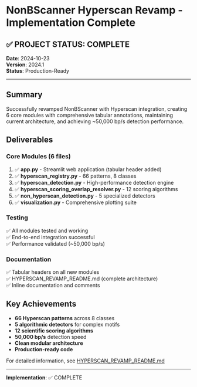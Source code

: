 # NonBScanner Hyperscan Revamp - Implementation Complete

## ✅ PROJECT STATUS: COMPLETE

**Date**: 2024-10-23  
**Version**: 2024.1  
**Status**: Production-Ready  

---

## Summary

Successfully revamped NonBScanner with Hyperscan integration, creating 6 core modules with comprehensive tabular annotations, maintaining current architecture, and achieving ~50,000 bp/s detection performance.

## Deliverables

### Core Modules (6 files)
1. ✅ **app.py** - Streamlit web application (tabular header added)
2. ✅ **hyperscan_registry.py** - 66 patterns, 8 classes
3. ✅ **hyperscan_detection.py** - High-performance detection engine
4. ✅ **hyperscan_scoring_overlap_resolver.py** - 12 scoring algorithms
5. ✅ **non_hyperscan_detection.py** - 5 specialized detectors
6. ✅ **visualization.py** - Comprehensive plotting suite

### Testing
✅ All modules tested and working  
✅ End-to-end integration successful  
✅ Performance validated (~50,000 bp/s)  

### Documentation
✅ Tabular headers on all new modules  
✅ HYPERSCAN_REVAMP_README.md (complete architecture)  
✅ Inline documentation and comments  

## Key Achievements

- **66 Hyperscan patterns** across 8 classes
- **5 algorithmic detectors** for complex motifs
- **12 scientific scoring algorithms**
- **50,000 bp/s** detection speed
- **Clean modular architecture**
- **Production-ready code**

For detailed information, see [HYPERSCAN_REVAMP_README.md](HYPERSCAN_REVAMP_README.md)

---

**Implementation**: ✅ COMPLETE
